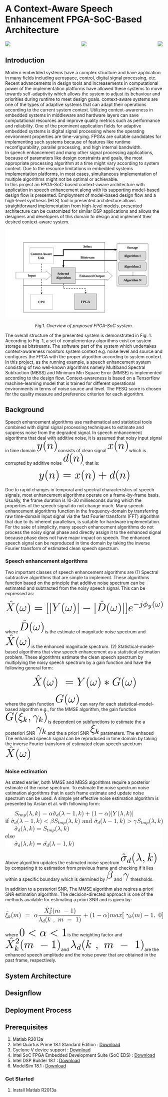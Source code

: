 # A Context-Aware Speech Enhancement FPGA-SoC-Based Architecture
<img align="left" src="https://img.shields.io/badge/Status-Active-47c949"> <img align="right" src="https://img.shields.io/github/last-commit/alirezazd-embedded/context-aware_speech-enhancement?logoColor=d0d615"> <p align="center"><img src="https://img.shields.io/badge/Target%20FPGA--SoC-Intel%20Cyclone%20V-blue"/></p>
## Introduction
Modern embedded systems have a complex structure and have application in many fields including aerospace, control, digital signal processing, etc. Recent advancements in design tools and increasements in computational power of the implementation platforms have allowed these systems to move towards self-adaptivity which allows the system to adjust its behaviour and priorities during runtime to meet design goals. context-aware systems are one of the types of adaptive systems that can adapt their operations according to the current system context. Utilizing context-awareness in embedded systems in middleware and hardware layers can save computational resources and improve quality metrics such as performance and reliability. One of the prominent application fields for adaptive embedded systems is digital signal processing where the operating environment properties are time-varying. FPGAs are suitable candidates for implementing such systems because of features like runtime reconfigurability, parallel processing, and high internal bandwidth.  
In speech enhancement and many other signal processing applications, because of parameters like design constraints and goals, the most appropriate processing algorithm at a time might vary according to system context. Due to the resource limitations in embedded systems implementation platforms, in most cases, simultaneous implementation of multiple algorithms might not be optimal or achievable.  
In this project an FPGA-SoC-based context-aware architecture with application in speech enhancement along with its supporting model-based design flow is presented. Employment of model-based design flow and a high-level synthesis (HLS) tool in presented architecture allows straightforward implementation from high-level models. presented architecture can be customized for similar DSP applications and allows the designers and developers of this domain to design and implement their desired context-aware system.  

![](./Documentation/Figs/Overview.svg)
<p align="center"> <i> Fig.1. Overview of proposed FPGA-SoC system. </i> </p>

The overall structure of the presented system is demonstrated in Fig. 1. According to Fig. 1, a set of complementary algorithms exist on system storage as bitstreams. The software part of the system which undertakes context-awareness monitors system context e.g. noise level and source and configures the FPGA with the proper algorithm according to system context.  
In this project, as the running example, a speech enhancement system consisting of two well-known algorithms namely Multiband Spectral Subtraction (MBSS) and Minimum Min Square Error (MMSE) is implemented according to the design flow. Context-awareness is based on a Tensorflow machine-learning model that is trained for different operational environments in terms of noise source and level. The PESQ score is chosen for the quality measure and preference criterion for each algorithm.
## Background
Speech enhancement algorithms use mathematical and statistical tools combined with digital signal processing techniques to estimate and suppress noise from the degraded signal. In speech enhancement algorithms that deal with additive noise, it is assumed that noisy input signal in time domain ![](./Documentation/Figs/y(n).svg) consists of clean signal ![](./Documentation/Figs/x(n).svg) which is corrupted by additive noise ![](./Documentation/Figs/d(n).svg), that is:  

<p align="center">
  <img src="./Documentation/Figs/additive-noise.svg" />
</p>

Due to rapid changes in temporal and spectral characteristics of speech signals, most enhancement algorithms operate on a frame-by-frame basis. Usually, the frame duration is 10-30 milliseconds during which the properties of the speech signal do not change much. Many speech enhancement algorithms function in the frequency-domain by transferring raw time-domain input signal via the fast Fourier transform (FFT) algorithm that due to its inherent parallelism, is suitable for hardware implementation. For the sake of simplicity, many speech enhancement algorithms do not process the noisy signal phase and directly assign it to the enhanced signal because phase does not have major impact on speech. The enhanced speech signal can be reproduced in time domain by taking the inverse Fourier transform of estimated clean speech spectrum.
### Speech enhancement algorithms
Two important classes of speech enhancement algorithms are (1) Spectral subtractive algorithms that are simple to implement. These algorithms function based on the principle that additive noise spectrum can be estimated and subtracted from the noisy speech signal. This can be expressed as:  

<p align="center">
  <img src="./Documentation/Figs/SS.svg" />
</p>  

where ![](./Documentation/Figs/D(w)_hat.svg) is the estimate of magnitude noise spectrum and ![](./Documentation/Figs/X(w)_hat.svg) is the enhanced magnitude spectrum. (2) Statistical-model-based algorithms that view speech enhancement as a statistical estimation problem. These algorithms estimate the clean speech spectrum by multiplying the noisy speech spectrum by a gain function and have the following general form:  

<p align="center">
  <img src="./Documentation/Figs/SMB.svg" />
</p>  

where the gain function ![](./Documentation/Figs/G(w).svg) can vary for each statistical-model-based algorithm e.g., for the MMSE algorithm, the gain function ![](./Documentation/Figs/G(MMSE).svg) is dependent on subfunctions to estimate the a posteriori SNR ![](./Documentation/Figs/gamma_k.svg) and the a priori SNR ![](./Documentation/Figs/xi_k.svg) parameters. The enhaced The enhanced speech signal can be reproduced in time domain by taking the inverse Fourier transform of estimated clean speech spectrum ![](./Documentation/Figs/X(w)_hat.svg).
### Noise estimation
As stated earlier, both MMSE and MBSS algorithms require a posterior estimate of the noise spectrum. To estimate the noise spectrum noise estimation algorithms that in each frame estimate and update noise spectrum can be used. A simple yet effective noise estimation algorithm is presented by Arslan et al. with following form:  

<p align="center">
  <img src="./Documentation/Figs/NE.svg" />
</p>  

Above algorithm updates the estimated noise spectrum ![](./Documentation/Figs/ENS.svg) by comparing it to estimation from previous frame and checking if it lies within a specific boundary which is dermined by ![](./Documentation/Figs/b.svg) and ![](./Documentation/Figs/g.svg) thresholds.

In addition to a posteriori SNR, The MMSE algorithm also reqires a priori SNR estimation algorithm. The decision-directed approach is one of the methods available for estimating a priori SNR and is given by:  

<p align="center">
  <img src="./Documentation/Figs/DD.svg" />
</p>  

where ![](./Documentation/Figs/a01.svg) is the weighting factor and ![](./Documentation/Figs/X(k)_hat.svg) and ![](./Documentation/Figs/lambda(k).svg) are the enhanced speech amplitude and the noise power that are obtained in the past frame, respectively.
## System Architecture
## Designflow
## Deployment Process
## Prerequisites
1. Matlab R2013a 
2. Intel Quartus Prime 18.1 Standard Edition : [Download](https://download.altera.com/akdlm/software/acdsinst/18.1std/625/ib_installers/QuartusSetup-18.1.0.625-windows.exe)
3. Cyclone V device support : [Download](https://download.altera.com/akdlm/software/acdsinst/18.1std/625/ib_installers/cyclonev-18.1.0.625.qdz)
4. Intel SoC FPGA Embedded Development Suite (SoC EDS) : [Download](https://download.altera.com/akdlm/software/acdsinst/18.1std/625/ib_installers/SoCEDSSetup-18.1.0.625-windows.exe)
5. Intel DSP Builder 18.1 : [Download](https://download.altera.com/akdlm/software/acdsinst/18.1std/625/ib_installers/DSPBuilderSetup-18.1.0.625-windows.exe)
6. ModelSim 18.1 : [Download](https://download.altera.com/akdlm/software/acdsinst/18.1std/625/ib_installers/ModelSimSetup-18.1.0.625-windows.exe)
### Get Started
1. Install Matlab R2013a
